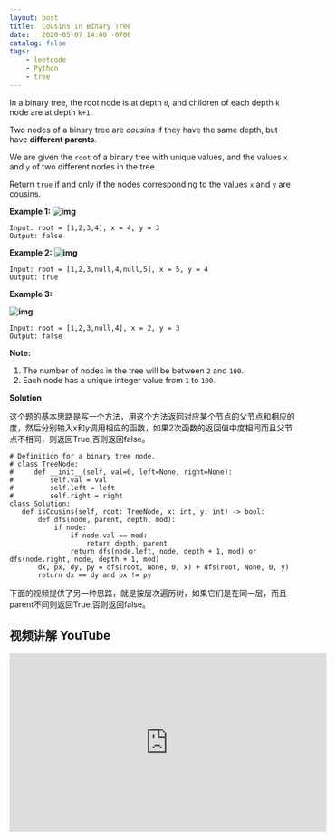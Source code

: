 ```yaml
---
layout: post
title:  Cousins in Binary Tree
date:   2020-05-07 14:00 -0700
catalog: false
tags:
    - leetcode
    - Python
    - tree
---
```


In a binary tree, the root node is at depth `0`, and children of each depth `k` node are at depth `k+1`.

Two nodes of a binary tree are *cousins* if they have the same depth, but have **different parents**.

We are given the `root` of a binary tree with unique values, and the values `x` and `y` of two different nodes in the tree.

Return `true` if and only if the nodes corresponding to the values `x` and `y` are cousins.

 

**Example 1:
![img](https://assets.leetcode.com/uploads/2019/02/12/q1248-01.png)**

```
Input: root = [1,2,3,4], x = 4, y = 3
Output: false
```

**Example 2:
![img](https://assets.leetcode.com/uploads/2019/02/12/q1248-02.png)**

```
Input: root = [1,2,3,null,4,null,5], x = 5, y = 4
Output: true
```

**Example 3:**

**![img](https://assets.leetcode.com/uploads/2019/02/13/q1248-03.png)**

```
Input: root = [1,2,3,null,4], x = 2, y = 3
Output: false
```

 

**Note:**

1. The number of nodes in the tree will be between `2` and `100`.
2. Each node has a unique integer value from `1` to `100`.

 **Solution**
 
 这个题的基本思路是写一个方法，用这个方法返回对应某个节点的父节点和相应的度，然后分别输入x和y调用相应的函数，如果2次函数的返回值中度相同而且父节点不相同，则返回True,否则返回false。
 ```
# Definition for a binary tree node.
# class TreeNode:
#     def __init__(self, val=0, left=None, right=None):
#         self.val = val
#         self.left = left
#         self.right = right
class Solution:
    def isCousins(self, root: TreeNode, x: int, y: int) -> bool:
        def dfs(node, parent, depth, mod):
            if node:
                if node.val == mod:
                    return depth, parent
                return dfs(node.left, node, depth + 1, mod) or dfs(node.right, node, depth + 1, mod)
        dx, px, dy, py = dfs(root, None, 0, x) + dfs(root, None, 0, y)
        return dx == dy and px != py

```

下面的视频提供了另一种思路，就是按层次遍历树，如果它们是在同一层，而且parent不同则返回True,否则返回false。


## 视频讲解 YouTube

<iframe width="560" height="315" src="https://www.youtube.com/embed/2WbgNzAPZD4" frameborder="0" allow="accelerometer; autoplay; encrypted-media; gyroscope; picture-in-picture" allowfullscreen></iframe>
